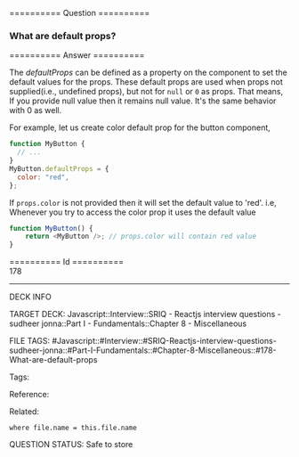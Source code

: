 ========== Question ==========  

### What are default props?  

========== Answer ==========  

The _defaultProps_ can be defined as a property on the component to set the
default values for the props. These default props are used when props not
supplied(i.e., undefined props), but not for `null` or `0` as props. That means,
If you provide null value then it remains null value. It's the same behavior
with 0 as well.

For example, let us create color default prop for the button component,

```javascript
function MyButton {
  // ...
}
MyButton.defaultProps = {
  color: "red",
};
```

If `props.color` is not provided then it will set the default value to 'red'.
i.e, Whenever you try to access the color prop it uses the default value

```javascript
function MyButton() {
    return <MyButton />; // props.color will contain red value
}
```

========== Id ==========  
178

---

DECK INFO

TARGET DECK: Javascript::Interview::SRIQ - Reactjs interview questions - sudheer jonna::Part I - Fundamentals::Chapter 8 - Miscellaneous

FILE TAGS: #Javascript::#Interview::#SRIQ-Reactjs-interview-questions-sudheer-jonna::#Part-I-Fundamentals::#Chapter-8-Miscellaneous::#178-What-are-default-props

Tags:

Reference:

Related:

```dataview
where file.name = this.file.name
```
QUESTION STATUS: Safe to store
